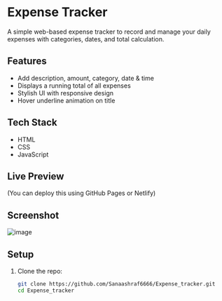 
# Expense Tracker 

A simple web-based expense tracker to record and manage your daily expenses with categories, dates, and total calculation.

## Features
- Add description, amount, category, date & time
- Displays a running total of all expenses
- Stylish UI with responsive design
- Hover underline animation on title

## Tech Stack
- HTML
- CSS
- JavaScript

## Live Preview
(You can deploy this using GitHub Pages or Netlify)

## Screenshot

![image](https://github.com/user-attachments/assets/5b4bf72f-72c9-41b7-b762-26da43fc12c9)


## Setup
1. Clone the repo:
   ```bash
   git clone https://github.com/Sanaashraf6666/Expense_tracker.git
   cd Expense_tracker

